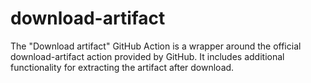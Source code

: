 # download-artifact
The "Download artifact" GitHub Action is a wrapper around the official download-artifact action provided by GitHub. It includes additional functionality for extracting the artifact after download.
